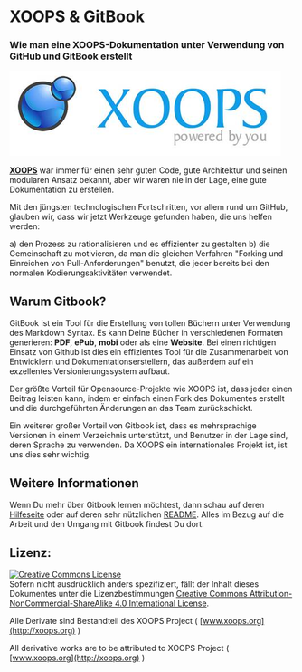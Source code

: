 # XOOPS & GitBook

### Wie man eine XOOPS-Dokumentation unter Verwendung von GitHub und GitBook erstellt

![logoXoops.jpg](../../.gitbook/assets/logoxoops.jpg)

[**XOOPS**](http://xoops.org) war immer für einen sehr guten Code, gute Architektur und seinen modularen Ansatz bekannt, aber wir waren nie in der Lage, eine gute Dokumentation zu erstellen.

Mit den jüngsten technologischen Fortschritten, vor allem rund um GitHub, glauben wir, dass wir jetzt Werkzeuge gefunden haben, die uns helfen werden:

a) den Prozess zu rationalisieren und es effizienter zu gestalten 
b) die Gemeinschaft zu motivieren, da man die gleichen Verfahren "Forking und Einreichen von Pull-Anforderungen" benutzt, die jeder bereits bei den normalen Kodierungsaktivitäten verwendet.

## Warum Gitbook?

GitBook ist ein Tool für die Erstellung von tollen Büchern unter Verwendung des Markdown Syntax. Es kann Deine Bücher in verschiedenen Formaten generieren: **PDF**, **ePub**, **mobi** oder als eine **Website**. Bei einen richtigen Einsatz von Github ist dies ein effizientes Tool für die Zusammenarbeit von Entwicklern und Dokumentationserstellern, das außerdem auf ein exzellentes Versionierungssystem aufbaut.

Der größte Vorteil für Opensource-Projekte wie XOOPS ist, dass jeder einen Beitrag leisten kann, indem er einfach einen Fork des Dokumentes erstellt und die durchgeführten Änderungen an das Team zurückschickt.

Ein weiterer großer Vorteil von Gitbook ist, dass es mehrsprachige Versionen in einem Verzeichnis unterstützt, und Benutzer in der Lage sind, deren Sprache zu verwenden. Da XOOPS ein internationales Projekt ist, ist uns dies sehr wichtig.

## Weitere Informationen

Wenn Du mehr über Gitbook lernen möchtest, dann schau auf deren [Hilfeseite](http://help.gitbook.io) oder auf deren sehr nützlichen [README](https://github.com/GitbookIO/gitbook/blob/master/README.md). Alles im Bezug auf die Arbeit und den Umgang mit Gitbook findest Du dort.

## Lizenz:

[![Creative Commons License](https://i.creativecommons.org/l/by-nc-sa/4.0/88x31.png)](http://creativecommons.org/licenses/by-nc-sa/4.0/)  
Sofern nicht ausdrücklich anders spezifiziert, fällt der Inhalt dieses Dokumentes unter die Lizenzbestimmungen [Creative Commons Attribution-NonCommercial-ShareAlike 4.0 International License](http://creativecommons.org/licenses/by-nc-sa/4.0/).

Alle Derivate sind Bestandteil des XOOPS Project \( [www.xoops.org](http://xoops.org) \)

All derivative works are to be attributed to XOOPS Project ( [www.xoops.org](http://xoops.org) )
